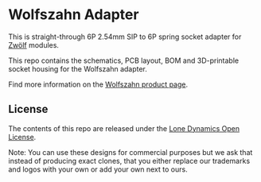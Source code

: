 # Wolfszahn Adapter

This is straight-through 6P 2.54mm SIP to 6P spring socket adapter for [Zwölf](https://github.com/machdyne/zwolf) modules.

This repo contains the schematics, PCB layout, BOM and 3D-printable socket housing for the Wolfszahn adapter.

Find more information on the [Wolfszahn product page](https://machdyne.com/product/zwolf-wolfszahn-adapter/).

## License

The contents of this repo are released under the [Lone Dynamics Open License](LICENSE.md).

Note: You can use these designs for commercial purposes but we ask that instead of producing exact clones, that you either replace our trademarks and logos with your own or add your own next to ours.
